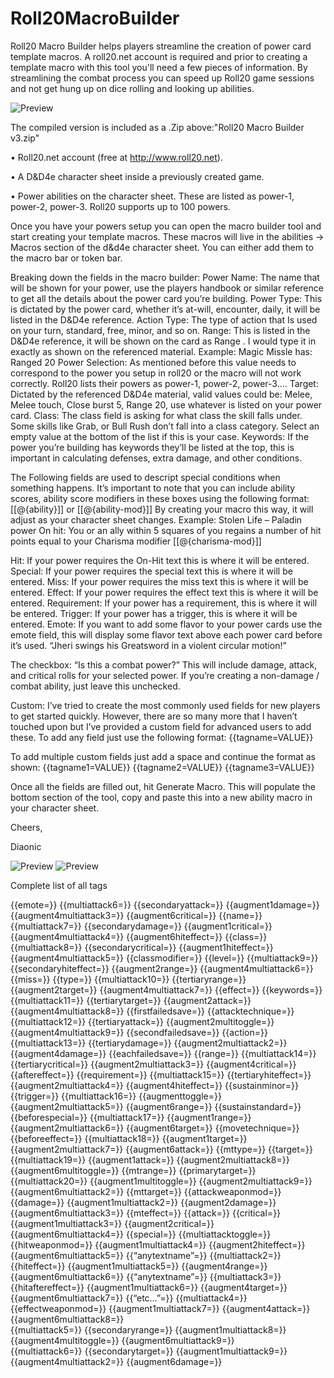 # Roll20MacroBuilder
Roll20 Macro Builder helps players streamline the creation of power card template macros. A roll20.net account is required and prior to creating a template macro with this tool you'll need a few pieces of information. By streamlining the combat process you can speed up Roll20 game sessions and not get hung up on dice rolling and looking up abilities.

![Preview](https://imgur.com/c5LQXZv.jpg)

The compiled version is included as a .Zip above:"Roll20 Macro Builder v3.zip"

•	Roll20.net account (free at http://www.roll20.net).

•	A D&D4e character sheet inside a previously created game.

•	Power abilities on the character sheet. These are listed as power-1, power-2, power-3. Roll20 supports up to 100 powers.

Once you have your powers setup you can open the macro builder tool and start creating your template macros. These macros will live in the abilities -> Macros section of the d&d4e character sheet. You can either add them to the macro bar or token bar.

Breaking down the fields in the macro builder:
Power Name: The name that will be shown for your power, use the players handbook or similar reference to get all the details about the power card you’re building.
Power Type:  This is dictated by the power card, whether it’s at-will, encounter, daily, it will be listed in the D&D4e reference.
Action Type: The type of action that Is used on your turn, standard, free, minor, and so on.
Range: This is listed in the D&D4e reference, it will be shown on the card as Range <the value you input>. I would type it in exactly as shown on the referenced material. 
Example: Magic Missle has: Ranged 20
Power Selection:  As mentioned before this value needs to correspond to the power you setup in roll20 or the macro will not work correctly. Roll20 lists their powers as power-1, power-2, power-3….
Target: Dictated by the referenced D&D4e material, valid values could be: Melee, Melee touch, Close burst 5, Range 20, use whatever is listed on your power card.
Class:  The class field is asking for what class the skill falls under. Some skills like Grab, or Bull Rush don’t fall into a class category. Select an empty value at the bottom of the list if this is your case.
Keywords: If the power you’re building has keywords they’ll be listed at the top, this is important in calculating defenses, extra damage, and other conditions.

The Following fields are used to descript special conditions when something happens. It’s important to note that you can include ability scores, ability score modifiers in these boxes using the following format:
[[@{ability}]] or [[@{ability-mod}]]
By creating your macro this way, it will adjust as your character sheet changes.
Example: Stolen Life – Paladin power
On hit: You or an ally within 5 squares of you regains a number of hit points equal to your Charisma modifier [[@{charisma-mod}]]

Hit: If your power requires the On-Hit text this is where it will be entered.
Special: If your power requires the special text this is where it will be entered.
Miss: If your power requires the miss text this is where it will be entered.
Effect: If your power requires the effect text this is where it will be entered.
Requirement: If your power has a requirement, this is where it will be entered.
Trigger: If your power has a trigger, this is where it will be entered.
Emote:  If you want to add some flavor to your power cards use the emote field, this will display some flavor text above each power card before it’s used.
“Jheri swings his Greatsword in a violent circular motion!”

The checkbox: “Is this a combat power?”
This will include damage, attack, and critical rolls for your selected power. If you’re creating a non-damage / combat ability, just leave this unchecked.

Custom: I’ve tried to create the most commonly used fields for new players to get started quickly. However, there are so many more that I haven’t touched upon but I’ve provided a custom field for advanced users to add these. To add any field just use the following format:
{{tagname=VALUE}}

To add multiple custom fields just add a space and continue the format as shown:
{{tagname1=VALUE}} {{tagname2=VALUE}} {{tagname3=VALUE}}

Once all the fields are filled out, hit Generate Macro. This will populate the bottom section of the tool, copy and paste this into a new ability macro in your character sheet.

Cheers,

Diaonic

![Preview](https://imgur.com/4Ha4eeB.jpg)
![Preview](https://imgur.com/IPHXl40.jpg)

Complete list of all tags

{{emote=}}	{{multiattack6=}}	{{secondaryattack=}}	{{augment1damage=}}	{{augment4multiattack3=}}	{{augment6critical=}}
{{name=}}	{{multiattack7=}}	{{secondarydamage=}}	{{augment1critical=}}	{{augment4multiattack4=}}	{{augment6hiteffect=}}
{{class=}}	{{multiattack8=}}	{{secondarycritical=}}	{{augment1hiteffect=}}	{{augment4multiattack5=}}	{{classmodifier=}}
{{level=}}	{{multiattack9=}}	{{secondaryhiteffect=}}	{{augment2range=}}	{{augment4multiattack6=}}	{{miss=}}
{{type=}}	{{multiattack10=}}	{{tertiaryrange=}}	{{augment2target=}}	{{augment4multiattack7=}}	{{effect=}}
{{keywords=}}	{{multiattack11=}}	{{tertiarytarget=}}	{{augment2attack=}}	{{augment4multiattack8=}}	{{firstfailedsave=}}
{{attacktechnique=}}	{{multiattack12=}}	{{tertiaryattack=}}	{{augment2multitoggle=}}	{{augment4multiattack9=}}	{{secondfailedsave=}}
{{action=}}	{{multiattack13=}}	{{tertiarydamage=}}	{{augment2multiattack2=}}	{{augment4damage=}}	{{eachfailedsave=}}
{{range=}}	{{multiattack14=}}	{{tertiarycritical=}}	{{augment2multiattack3=}}	{{augment4critical=}}	{{aftereffect=}}
{{requirement=}}	{{multiattack15=}}	{{tertiaryhiteffect=}}	{{augment2multiattack4=}}	{{augment4hiteffect=}}	{{sustainminor=}}
{{trigger=}}	{{multiattack16=}}	{{augmenttoggle=}}	{{augment2multiattack5=}}	{{augment6range=}}	{{sustainstandard=}}
{{beforespecial=}}	{{multiattack17=}}	{{augment1range=}}	{{augment2multiattack6=}}	{{augment6target=}}	{{movetechnique=}}
{{beforeeffect=}}	{{multiattack18=}}	{{augment1target=}}	{{augment2multiattack7=}}	{{augment6attack=}}	{{mttype=}}
{{target=}}	{{multiattack19=}}	{{augment1attack=}}	{{augment2multiattack8=}}	{{augment6multitoggle=}}	{{mtrange=}}
{{primarytarget=}}	{{multiattack20=}}	{{augment1multitoggle=}}	{{augment2multiattack9=}}	{{augment6multiattack2=}}	{{mttarget=}}
{{attackweaponmod=}}	{{damage=}}	{{augment1multiattack2=}}	{{augment2damage=}}	{{augment6multiattack3=}}	{{mteffect=}}
{{attack=}}	{{critical=}}	{{augment1multiattack3=}}	{{augment2critical=}}	{{augment6multiattack4=}}	{{special=}}
{{multiattacktoggle=}}	{{hitweaponmod=}}	{{augment1multiattack4=}}	{{augment2hiteffect=}}	{{augment6multiattack5=}}	{{“anytextname”=}}
{{multiattack2=}}	{{hiteffect=}}	{{augment1multiattack5=}}	{{augment4range=}}	{{augment6multiattack6=}}	{{“anytextname”=}}
{{multiattack3=}}	{{hitaftereffect=}}	{{augment1multiattack6=}}	{{augment4target=}}	{{augment6multiattack7=}}	{{“etc…”=}}
{{multiattack4=}}	{{effectweaponmod=}}	{{augment1multiattack7=}}	{{augment4attack=}}	{{augment6multiattack8=}}	
{{multiattack5=}}	{{secondaryrange=}}	{{augment1multiattack8=}}	{{augment4multitoggle=}}	{{augment6multiattack9=}}	
{{multiattack6=}}	{{secondarytarget=}}	{{augment1multiattack9=}}	{{augment4multiattack2=}}	{{augment6damage=}}	





